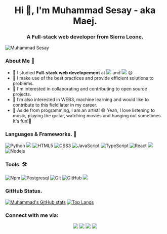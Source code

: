 <h1 align="center">Hi 👋, I'm Muhammad Sesay - aka Maej.</h1>
<h3 align="center">A Full-stack web developer from Sierra Leone.</h3>
<p align="left"> <img src="https://komarev.com/ghpvc/?username=mmsesay&label=Views&color=blue&style=plastic" alt="Muhammad Sesay" /></p>

### About Me :man:

- 🔭 I studied **Full-stack web developement** at ![](https://img.shields.io/badge/-Udacity-informational) and ![](https://img.shields.io/badge/-Microverse-blueviolet) 😄 
- 🌱 I make use of the best practices and provide efficient solutions to problems.
- 👯 I'm interested in collaborating and contributing to open source projects.
- 👯 I’m also interested in WEB3, machine learning and would like to contribute to this field later in my career.
- 🤔 Aside from programming,  I am an artist! 😄 Yeah, I love listening to music, playing the guitar, watching movies and hanging out sometimes. It's fun!🤩
 
### Languages & Frameworks. 🚧 

![Python](https://icongr.am/devicon/python-original.svg?size=50&color=currentColor)
<img src="https://img.icons8.com/ios-filled/50/000000/flask.png"/>
![HTML5](https://icongr.am/devicon/html5-original.svg?size=50&color=currentColor)
![CSS3](https://icongr.am/devicon/css3-original.svg?size=50&color=currentColor)
![JavaScript](https://icongr.am/devicon/javascript-original.svg?size=50&color=currentColor)
![TypeScript](https://icongr.am/devicon/typescript-original.svg?size=50&color=currentColor)
![React](https://icongr.am/devicon/react-original.svg?size=50&color=currentColor)
<img src="https://img.icons8.com/nolan/50/react-native.png"/>
![Nodejs](https://icongr.am/devicon/nodejs-original.svg?size=50&color=currentColor)

### Tools. 🛠 

![Npm](https://icongr.am/devicon/npm-original-wordmark.svg?size=50&color=currentColor)
![Postgresql](https://icongr.am/devicon/postgresql-original.svg?size=50&color=currentColor)
![Git](https://icongr.am/devicon/git-original.svg?size=50&color=currentColor)
![GitHub](https://icongr.am/devicon/github-original.svg?size=50&color=currentColor)
<img src="https://img.icons8.com/color/50/0000/inkscape.png"/>

### GitHub Status.  

[![Muhammad's GitHub stats](https://github-readme-stats.vercel.app/api?username=mmsesay&show_icons=true&theme=dracula)](https://github.com/mmsesay/github-readme-stats)
[![Top Langs](https://github-readme-stats.vercel.app/api/top-langs/?username=mmsesay&theme=dracula)](https://github.com/mmsesay/github-readme-stats)

### Connect with me via:
<p align="center">
  <a target="_blank"
    href="https://www.linkedin.com/in/muhammad-m-sesay"><img
    src="https://img.shields.io/badge/-LinkedIn-0077b5?style=for-the-badge&logo=LinkedIn&logoColor=white"></img></a>
 <a target="_blank"
    href="https://twitter.com/DeeMaejor"><img
    src="https://img.shields.io/badge/-Twitter-1DA1F2?style=for-the-badge&logo=Twitter&logoColor=white"></img></a>
  <a target="_blank"
    href="mailto:contact@maej.dev"><img
    src="https://img.shields.io/badge/-Gmail-D14836?style=for-the-badge&logo=Gmail&logoColor=white"></img></a>
  <a target="_blank"
    href="https://wa.me/+23279712365"><img
    src="https://img.shields.io/badge/WhatsApp-25D366?style=for-the-badge&logo=whatsapp&logoColor=white"></img></a>
</p>
